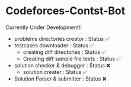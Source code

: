 # Codeforces-Contst-Bot

Currently Under Development!!

- problems directories creator         : Status ✅
- testcases downloader                 : Status ✅
    - creating diff directories        : Status ✅
    - Creating diff sample file texts  : Status ✅
- solution checker & debugger          : Status ❌
    - solution creater                 : Status ✅
- Solution Parser & submitter          : Status ❌
